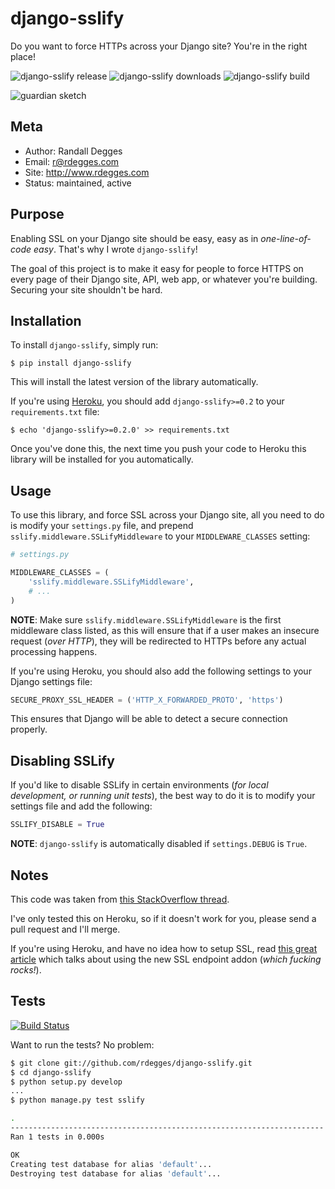 # django-sslify

Do you want to force HTTPs across your Django site? You're in the right place!

![django-sslify release](http://img.shields.io/pypi/v/django-sslify.svg)
![django-sslify downloads](http://img.shields.io/pypi/dm/django-sslify.svg)
![django-sslify build](http://img.shields.io/travis/rdegges/django-sslify.svg)

![guardian sketch](https://github.com/rdegges/django-sslify/raw/master/assets/guardian-sketch.png)


## Meta

- Author: Randall Degges
- Email: r@rdegges.com
- Site: http://www.rdegges.com
- Status: maintained, active


## Purpose

Enabling SSL on your Django site should be easy, easy as in *one-line-of-code
easy*.  That's why I wrote `django-sslify`!

The goal of this project is to make it easy for people to force HTTPS on every
page of their Django site, API, web app, or whatever you're building.  Securing
your site shouldn't be hard.


## Installation

To install `django-sslify`, simply run:

```console
$ pip install django-sslify
```

This will install the latest version of the library automatically.

If you're using [Heroku](https://www.heroku.com/), you should add
`django-sslify>=0.2` to your `requirements.txt` file:

```console
$ echo 'django-sslify>=0.2.0' >> requirements.txt
```

Once you've done this, the next time you push your code to Heroku this library
will be installed for you automatically.


## Usage

To use this library, and force SSL across your Django site, all you need to do
is modify your `settings.py` file, and prepend
`sslify.middleware.SSLifyMiddleware` to your `MIDDLEWARE_CLASSES` setting:

```python
# settings.py

MIDDLEWARE_CLASSES = (
    'sslify.middleware.SSLifyMiddleware',
    # ...
)
```

**NOTE**: Make sure `sslify.middleware.SSLifyMiddleware` is the first
middleware class listed, as this will ensure that if a user makes an insecure
request (*over HTTP*), they will be redirected to HTTPs before any actual
processing happens.

If you're using Heroku, you should also add the following settings to your
Django settings file:

```python
SECURE_PROXY_SSL_HEADER = ('HTTP_X_FORWARDED_PROTO', 'https')
```

This ensures that Django will be able to detect a secure connection properly.


## Disabling SSLify

If you'd like to disable SSLify in certain environments (*for local development,
or running unit tests*), the best way to do it is to modify your settings file
and add the following:

``` python
SSLIFY_DISABLE = True
```

**NOTE**: `django-sslify` is automatically disabled if `settings.DEBUG` is `True`.


## Notes

This code was taken from
[this StackOverflow thread](http://stackoverflow.com/questions/8436666/how-to-make-python-on-heroku-https-only).

I've only tested this on Heroku, so if it doesn't work for you, please send a
pull request and I'll merge.

If you're using Heroku, and have no idea how to setup SSL, read
[this great article](https://devcenter.heroku.com/articles/ssl-endpoint) which
talks about using the new SSL endpoint addon (*which fucking rocks!*).


## Tests

[![Build Status](https://secure.travis-ci.org/rdegges/django-sslify.png?branch=master)](http://travis-ci.org/rdegges/django-sslify)

Want to run the tests? No problem:

``` bash
$ git clone git://github.com/rdegges/django-sslify.git
$ cd django-sslify
$ python setup.py develop
...
$ python manage.py test sslify

.
----------------------------------------------------------------------
Ran 1 tests in 0.000s

OK
Creating test database for alias 'default'...
Destroying test database for alias 'default'...
```
